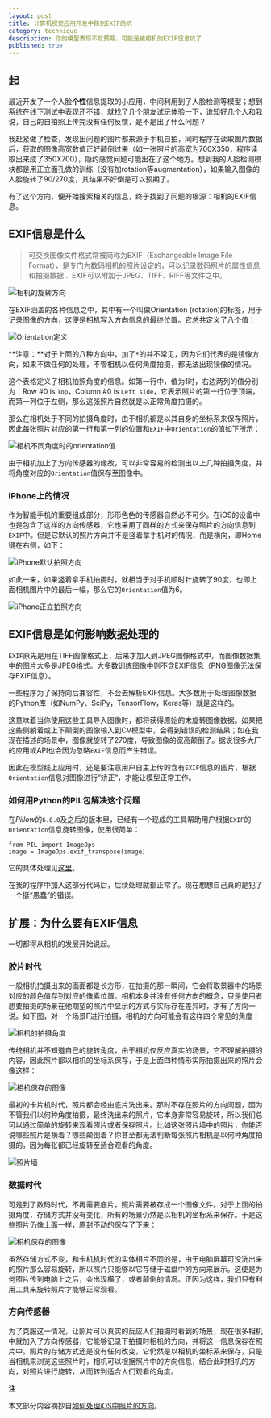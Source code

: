 ```yaml
---
layout: post
title: 计算机视觉应用开发中踩到EXIF的坑
category: technique
description: 你的模型表现不及预期，可能是被相机的EXIF信息坑了
published: true
---
```


## 起

最近开发了一个人脸**个性**信息提取的小应用，中间利用到了人脸检测等模型；想到系统在线下测试中表现还不错，就找了几个朋友试玩体验一下，谁知好几个人和我说，自己的自拍照上传完没有任何反馈，是不是出了什么问题？

我赶紧做了检查，发现出问题的图片都来源于手机自拍，同时程序在读取图片数据后，获取的图像高宽数值正好颠倒过来（如一张照片的高宽为700X350，程序读取出来成了350X700），隐约感觉问题可能出在了这个地方。想到我的人脸检测模块都是用正立面孔做的训练（没有加rotation等augmentation），如果输入图像的人脸旋转了90/270度，其结果不好倒是可以预期了。

有了这个方向，便开始搜索相关的信息，终于找到了问题的根源：相机的EXIF信息。

## EXIF信息是什么

> 可交换图像文件格式常被简称为EXIF（Exchangeable Image File Format），是专门为数码相机的照片设定的，可以记录数码照片的属性信息和拍摄数据... EXIF可以附加于JPEG、TIFF、RIFF等文件之中。

![相机的旋转方向](/images/handling_exif/handling_exif)

在EXIF涵盖的各种信息之中，其中有一个叫做Orientation (rotation)的标签，用于记录图像的方向，这便是相机写入方向信息的最终位置。它总共定义了八个值：

![Orientation定义](/images/handling_exif/orientation-eight-values.png)

**注意：**对于上面的八种方向中，加了`*`的并不常见，因为它们代表的是镜像方向，如果不做任何的处理，不管相机以任何角度拍摄，都无法出现镜像的情况。

这个表格定义了相机拍照角度的信息。如第一行中，值为1时，右边两列的值分别为：Row #0 is `Top`，Column #0 is `Left side`，它表示照片的第一行位于顶端，而第一列位于左侧，那么这张照片自然就是以正常角度拍摄的。

那么在相机处于不同的拍摄角度时，由于相机都是以其自身的坐标系来保存照片，因此每张照片对应的第一行和第一列的位置和`EXIF`中`Orientation`的值如下所示：

![相机不同角度时的orientation值](/images/handling_exif/orientation-value.png)

由于相机加上了方向传感器的缘故，可以非常容易的检测出以上几种拍摄角度，并将角度对应的`Orientation`值保存至图像中。

### iPhone上的情况

作为智能手机的重要组成部分，形形色色的传感器自然必不可少。在iOS的设备中也是包含了这样的方向传感器，它也采用了同样的方式来保存照片的方向信息到`EXIF`中。但是它默认的照片方向并不是竖着拿手机时的情况，而是横向，即Home键在右侧，如下：

![iPhone默认拍照方向](/images/handling_exif/orientation-zero-degree.png)

如此一来，如果竖着拿手机拍摄时，就相当于对手机顺时针旋转了90度，也即上面相机图片中的最后一幅，那么它的`Orientation`值为6。

![iPhone正立拍照方向](/images/handling_exif/orientation-iphone-portrait.png)

## EXIF信息是如何影响数据处理的

`EXIF`原先是用在TIFF图像格式上，后来才加入到JPEG图像格式中，而图像数据集中的图片大多是JPEG格式。大多数训练图像中则不含EXIF信息（PNG图像无法保存EXIF信息）。

一些程序为了保持向后兼容性，不会去解析EXIF信息。大多数用于处理图像数据的Python库（如NumPy、SciPy，TensorFlow，Keras等）就是这样的。

这意味着当你使用这些工具导入图像时，都将获得原始的未旋转图像数据。如果把这些侧躺着或上下颠倒的图像输入到CV模型中，会得到错误的检测结果；如在我现在描述的场景中，图像就旋转了270度，导致图像的宽高颠倒了。据说很多大厂的应用或API也会因为忽略`EXIF`信息而产生错误。

因此在模型线上应用时，还是要注意用户自主上传的含有`EXIF`信息的图片，根据`Orientation`信息对图像进行“矫正”，才能让模型正常工作。

### 如何用Python的PIL包解决这个问题

在*Pillow*的`6.0.0`及之后的版本里，已经有一个现成的工具帮助用户根据`EXIF`的`Orientation`信息旋转图像，使用很简单：

    from PIL import ImageOps
    image = ImageOps.exif_transpose(image)

它的具体处理见[这里][exif_transpose_source]。

在我的程序中加入这部分代码后，后续处理就都正常了。现在想想自己真的是犯了一个挺“愚蠢”的错误。

## 扩展：为什么要有EXIF信息

一切都得从相机的发展开始说起。

### 胶片时代

一般相机拍摄出来的画面都是长方形，在拍摄的那一瞬间，它会将取景器中的场景对应的颜色值存到对应的像素位置。相机本身并没有任何方向的概念，只是使用者想要拍摄的场景在他期望的照片中显示的方式与实际存在差异时，才有了方向一说。如下图，对一个场景F进行拍摄，相机的方向可能会有这样四个常见的角度：

![相机的拍摄角度](/images/handling_exif/orientation-camera-view.png)

传统相机并不知道自己的旋转角度，由于相机仅反应真实的场景，它不理解拍摄的内容，因此照片都以相机的坐标系保存，于是上面四种情形实际拍摄出来的照片会像这样：

![相机保存的图像](/images/handling_exif/orientation-encoded-jpeg.png)

最初的卡片机时代，照片都会经由底片洗出来。那时不存在照片的方向问题，因为不管我们以何种角度拍摄，最终洗出来的照片，它本身非常容易旋转，所以我们总可以通过简单的旋转来观看照片或者保存照片。比如这张照片墙中的照片，你能否说哪些照片是横着？哪些颠倒着？你甚至都无法判断每张照片相机是以何种角度拍摄的，因为每张都已经旋转至适合观看的角度。

![照片墙](/images/handling_exif/orientation-photo-wall.jpg)

### 数据时代

可是到了数码时代，不再需要底片，照片需要被存成一个图像文件。对于上面的拍摄角度，存储方式并没有变化，所有的场景仍然是以相机的坐标系来保存。于是这些照片仍像上面一样，原封不动的保存了下来：

![相机保存的图像](/images/handling_exif/orientation-encoded-jpeg.png)

虽然存储方式不变，和卡机机时代的实体相片不同的是，由于电脑屏幕可没洗出来的照片那么容易旋转，所以照片只能够以它存储于磁盘中的方向来展示。这便是为何照片传到电脑上之后，会出现横了，或者颠倒的情况。正因为这样，我们只有利用工具来旋转照片才能够正常观看。

### 方向传感器

为了克服这一情况，让照片可以真实的反应人们拍摄时看到的场景，现在很多相机中就加入了方向传感器，它能够记录下拍摄时相机的方向，并将这一信息保存在照片中。照片的存储方式还是没有任何改变，它仍然是以相机的坐标系来保存，只是当相机来浏览这些照片时，相机可以根据照片中的方向信息，结合此时相机的方向，对照片进行旋转，从而转到适合人们观看的角度。


**注**

本文部分内容摘抄自[如何处理iOS中照片的方向][quote_url]。


[exif_transpose_source]: https://pillow.readthedocs.io/en/latest/_modules/PIL/ImageOps.html#exif_transpose
[quote_url]: https://feihu.me/blog/2015/how-to-handle-image-orientation-on-iOS/

